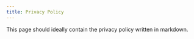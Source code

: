 ```yaml
---
title: Privacy Policy
---
```


This page should ideally contain the privacy policy written in markdown.
